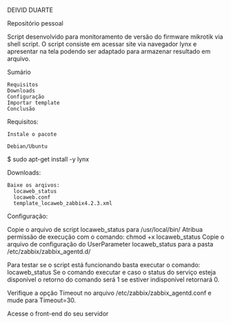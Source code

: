 DEIVID DUARTE

Repositório pessoal

Script desenvolvido para monitoramento de versão do firmware mikrotik via shell script.
O script consiste em acessar site via navegador lynx e apresentar na tela podendo ser adaptado para armazenar resultado em arquivo.

Sumário

    Requisitos
    Downloads
    Configuração
    Importar template
    Conclusão

Requisitos:

    Instale o pacote

    Debian/Ubuntu

$ sudo apt-get install -y lynx
    
Downloads:
  
    Baixe os arqivos:
      locaweb_status
      locaweb.conf
      template_locaweb_zabbix4.2.3.xml

Configuração:

Copie o arquivo de script locaweb_status para /usr/local/bin/
Atribua permissão de execução com o comando: chmod +x locaweb_status
Copie o arquivo de configuração do UserParameter locaweb_status para a pasta /etc/zabbix/zabbix_agentd.d/

Para testar se o script está funcionando basta executar o comando:
  locaweb_status
Se o comando executar e caso o status do serviço esteja disponível o retorno do comando será 1 se estiver indisponível retornará 0.

Verifique a opção Timeout no arquivo /etc/zabbix/zabbix_agentd.conf e mude para Timeout=30.
 
 Acesse o front-end do seu servidor



